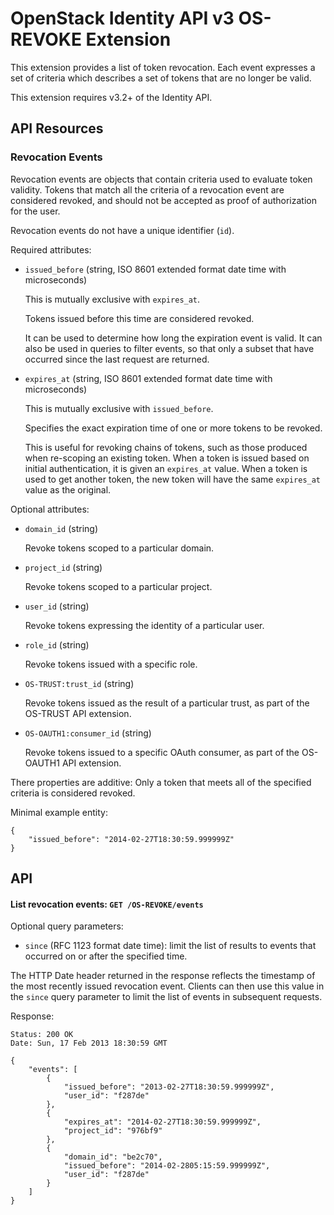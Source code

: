 OpenStack Identity API v3 OS-REVOKE Extension
=============================================

This extension provides a list of token revocation. Each event expresses a set
of criteria which describes a set of tokens that are no longer be valid.

This extension requires v3.2+ of the Identity API.

API Resources
-------------

### Revocation Events

Revocation events are objects that contain criteria used to evaluate token
validity. Tokens that match all the criteria of a revocation event are
considered revoked, and should not be accepted as proof of authorization for
the user.

Revocation events do not have a unique identifier (`id`).

Required attributes:

- `issued_before` (string, ISO 8601 extended format date time with
  microseconds)

  This is mutually exclusive with `expires_at`.

  Tokens issued before this time are considered revoked.

  It can be used to determine how long the expiration event is valid. It can
  also be used in queries to filter events, so that only a subset that have
  occurred since the last request are returned.

- `expires_at` (string, ISO 8601 extended format date time with microseconds)

  This is mutually exclusive with `issued_before`.

  Specifies the exact expiration time of one or more tokens to be revoked.

  This is useful for revoking chains of tokens, such as those produced when
  re-scoping an existing token. When a token is issued based on initial
  authentication, it is given an `expires_at` value. When a token is used to
  get another token, the new token will have the same `expires_at` value as the
  original.

Optional attributes:

- `domain_id` (string)

  Revoke tokens scoped to a particular domain.

- `project_id` (string)

  Revoke tokens scoped to a particular project.

- `user_id` (string)

  Revoke tokens expressing the identity of a particular user.

- `role_id` (string)

  Revoke tokens issued with a specific role.

- `OS-TRUST:trust_id` (string)

  Revoke tokens issued as the result of a particular trust, as part of the
  OS-TRUST API extension.

- `OS-OAUTH1:consumer_id` (string)

  Revoke tokens issued to a specific OAuth consumer, as part of the OS-OAUTH1
  API extension.

There properties are additive: Only a token that meets all of the specified
criteria is considered revoked.

Minimal example entity:

    {
        "issued_before": "2014-02-27T18:30:59.999999Z"
    }

API
---

#### List revocation events: `GET /OS-REVOKE/events`

Optional query parameters:

- `since` (RFC 1123 format date time): limit the list of results to events that
  occurred on or after the specified time.

The HTTP Date header returned in the response reflects the timestamp of the
most recently issued revocation event. Clients can then use this value in the
`since` query parameter to limit the list of events in subsequent requests.

Response:

    Status: 200 OK
    Date: Sun, 17 Feb 2013 18:30:59 GMT

    {
        "events": [
            {
                "issued_before": "2013-02-27T18:30:59.999999Z",
                "user_id": "f287de"
            },
            {
                "expires_at": "2014-02-27T18:30:59.999999Z",
                "project_id": "976bf9"
            },
            {
                "domain_id": "be2c70",
                "issued_before": "2014-02-2805:15:59.999999Z",
                "user_id": "f287de"
            }
        ]
    }
